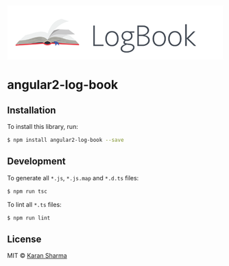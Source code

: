 ![alt tag](docs/logo.png)

# angular2-log-book

## Installation

To install this library, run:

```bash
$ npm install angular2-log-book --save
```

## Development

To generate all `*.js`, `*.js.map` and `*.d.ts` files:

```bash
$ npm run tsc
```

To lint all `*.ts` files:

```bash
$ npm run lint
```

## License

MIT © [Karan Sharma](karan1276@gmail.com)

